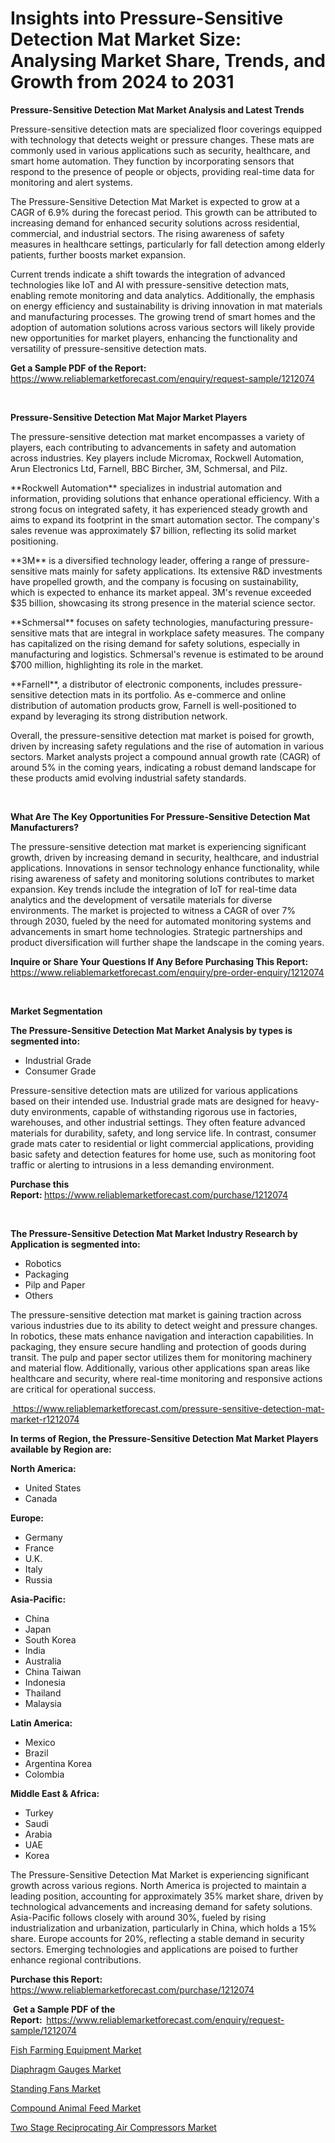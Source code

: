 <p><h1>Insights into Pressure-Sensitive Detection Mat Market Size: Analysing Market Share, Trends, and Growth from 2024 to 2031</h1></p><p><strong>Pressure-Sensitive Detection Mat Market Analysis and Latest Trends</strong></p>
<p><p>Pressure-sensitive detection mats are specialized floor coverings equipped with technology that detects weight or pressure changes. These mats are commonly used in various applications such as security, healthcare, and smart home automation. They function by incorporating sensors that respond to the presence of people or objects, providing real-time data for monitoring and alert systems.</p><p>The Pressure-Sensitive Detection Mat Market is expected to grow at a CAGR of 6.9% during the forecast period. This growth can be attributed to increasing demand for enhanced security solutions across residential, commercial, and industrial sectors. The rising awareness of safety measures in healthcare settings, particularly for fall detection among elderly patients, further boosts market expansion.</p><p>Current trends indicate a shift towards the integration of advanced technologies like IoT and AI with pressure-sensitive detection mats, enabling remote monitoring and data analytics. Additionally, the emphasis on energy efficiency and sustainability is driving innovation in mat materials and manufacturing processes. The growing trend of smart homes and the adoption of automation solutions across various sectors will likely provide new opportunities for market players, enhancing the functionality and versatility of pressure-sensitive detection mats.</p></p>
<p><strong>Get a Sample PDF of the Report:&nbsp;</strong> <a href="https://www.reliablemarketforecast.com/enquiry/request-sample/1212074?utm_campaign=1608&utm_medium=2&utm_source=Github&utm_content=ia&utm_term=18102024&utm_id=pressure-sensitive-detection-mat">https://www.reliablemarketforecast.com/enquiry/request-sample/1212074</a></p>
<p>&nbsp;</p>
<p><strong>Pressure-Sensitive Detection Mat Major Market Players</strong></p>
<p><p>The pressure-sensitive detection mat market encompasses a variety of players, each contributing to advancements in safety and automation across industries. Key players include Micromax, Rockwell Automation, Arun Electronics Ltd, Farnell, BBC Bircher, 3M, Schmersal, and Pilz.</p><p>**Rockwell Automation** specializes in industrial automation and information, providing solutions that enhance operational efficiency. With a strong focus on integrated safety, it has experienced steady growth and aims to expand its footprint in the smart automation sector. The company's sales revenue was approximately $7 billion, reflecting its solid market positioning.</p><p>**3M** is a diversified technology leader, offering a range of pressure-sensitive mats mainly for safety applications. Its extensive R&D investments have propelled growth, and the company is focusing on sustainability, which is expected to enhance its market appeal. 3M's revenue exceeded $35 billion, showcasing its strong presence in the material science sector.</p><p>**Schmersal** focuses on safety technologies, manufacturing pressure-sensitive mats that are integral in workplace safety measures. The company has capitalized on the rising demand for safety solutions, especially in manufacturing and logistics. Schmersal's revenue is estimated to be around $700 million, highlighting its role in the market.</p><p>**Farnell**, a distributor of electronic components, includes pressure-sensitive detection mats in its portfolio. As e-commerce and online distribution of automation products grow, Farnell is well-positioned to expand by leveraging its strong distribution network.</p><p>Overall, the pressure-sensitive detection mat market is poised for growth, driven by increasing safety regulations and the rise of automation in various sectors. Market analysts project a compound annual growth rate (CAGR) of around 5% in the coming years, indicating a robust demand landscape for these products amid evolving industrial safety standards.</p></p>
<p>&nbsp;</p>
<p><strong>What Are The Key Opportunities For Pressure-Sensitive Detection Mat Manufacturers?</strong></p>
<p><p>The pressure-sensitive detection mat market is experiencing significant growth, driven by increasing demand in security, healthcare, and industrial applications. Innovations in sensor technology enhance functionality, while rising awareness of safety and monitoring solutions contributes to market expansion. Key trends include the integration of IoT for real-time data analytics and the development of versatile materials for diverse environments. The market is projected to witness a CAGR of over 7% through 2030, fueled by the need for automated monitoring systems and advancements in smart home technologies. Strategic partnerships and product diversification will further shape the landscape in the coming years.</p></p>
<p><strong>Inquire or Share Your Questions If Any Before Purchasing This Report:</strong> <a href="https://www.reliablemarketforecast.com/enquiry/pre-order-enquiry/1212074?utm_campaign=1608&utm_medium=2&utm_source=Github&utm_content=ia&utm_term=18102024&utm_id=pressure-sensitive-detection-mat">https://www.reliablemarketforecast.com/enquiry/pre-order-enquiry/1212074</a></p>
<p>&nbsp;</p>
<p><strong>Market Segmentation</strong></p>
<p><strong>The Pressure-Sensitive Detection Mat Market Analysis by types is segmented into:</strong></p>
<p><ul><li>Industrial Grade</li><li>Consumer Grade</li></ul></p>
<p><p>Pressure-sensitive detection mats are utilized for various applications based on their intended use. Industrial grade mats are designed for heavy-duty environments, capable of withstanding rigorous use in factories, warehouses, and other industrial settings. They often feature advanced materials for durability, safety, and long service life. In contrast, consumer grade mats cater to residential or light commercial applications, providing basic safety and detection features for home use, such as monitoring foot traffic or alerting to intrusions in a less demanding environment.</p></p>
<p><strong>Purchase this Report:&nbsp;</strong><a href="https://www.reliablemarketforecast.com/purchase/1212074?utm_campaign=1608&utm_medium=2&utm_source=Github&utm_content=ia&utm_term=18102024&utm_id=pressure-sensitive-detection-mat">https://www.reliablemarketforecast.com/purchase/1212074</a></p>
<p>&nbsp;</p>
<p><strong>The Pressure-Sensitive Detection Mat Market Industry Research by Application is segmented into:</strong></p>
<p><ul><li>Robotics</li><li>Packaging</li><li>Pilp and Paper</li><li>Others</li></ul></p>
<p><p>The pressure-sensitive detection mat market is gaining traction across various industries due to its ability to detect weight and pressure changes. In robotics, these mats enhance navigation and interaction capabilities. In packaging, they ensure secure handling and protection of goods during transit. The pulp and paper sector utilizes them for monitoring machinery and material flow. Additionally, various other applications span areas like healthcare and security, where real-time monitoring and responsive actions are critical for operational success.</p></p>
<p><a href="https://www.reliablemarketforecast.com/pressure-sensitive-detection-mat-market-r1212074?utm_campaign=1608&utm_medium=2&utm_source=Github&utm_content=ia&utm_term=18102024&utm_id=pressure-sensitive-detection-mat">&nbsp;https://www.reliablemarketforecast.com/pressure-sensitive-detection-mat-market-r1212074</a></p>
<p><strong>In terms of Region, the Pressure-Sensitive Detection Mat Market Players available by Region are:</strong></p>
<p>
    <p> <strong> North America: </strong>
        <ul>
            <li>United States</li>
            <li>Canada</li>
        </ul>
        </p> 
    <p> <strong> Europe: </strong>
        <ul>
            <li>Germany</li>
            <li>France</li>
            <li>U.K.</li>
            <li>Italy</li>
            <li>Russia</li>
        </ul>
        </p> 
    <p> <strong> Asia-Pacific: </strong>
        <ul>
            <li>China</li>
            <li>Japan</li>
            <li>South Korea</li>
            <li>India</li>
            <li>Australia</li>
            <li>China Taiwan</li>
            <li>Indonesia</li>
            <li>Thailand</li>
            <li>Malaysia</li>
        </ul>
        </p> 
    <p> <strong> Latin America: </strong>
        <ul>
            <li>Mexico</li>
            <li>Brazil</li>
            <li>Argentina Korea</li>
            <li>Colombia</li>
        </ul>
        </p> 
    <p> <strong> Middle East & Africa: </strong>
        <ul>
            <li>Turkey</li>
            <li>Saudi</li>
            <li>Arabia</li>
            <li>UAE</li>
            <li>Korea</li>
        </ul>
    </p>
    </p>
<p><p>The Pressure-Sensitive Detection Mat Market is experiencing significant growth across various regions. North America is projected to maintain a leading position, accounting for approximately 35% market share, driven by technological advancements and increasing demand for safety solutions. Asia-Pacific follows closely with around 30%, fueled by rising industrialization and urbanization, particularly in China, which holds a 15% share. Europe accounts for 20%, reflecting a stable demand in security sectors. Emerging technologies and applications are poised to further enhance regional contributions.</p></p>
<p><strong>Purchase this Report: </strong><a href="https://www.reliablemarketforecast.com/purchase/1212074?utm_campaign=1608&utm_medium=2&utm_source=Github&utm_content=ia&utm_term=18102024&utm_id=pressure-sensitive-detection-mat">https://www.reliablemarketforecast.com/purchase/1212074</a></p>
<p>&nbsp;<strong>Get a Sample PDF of the Report:&nbsp;&nbsp;</strong><a href="https://www.reliablemarketforecast.com/enquiry/request-sample/1212074?utm_campaign=1608&utm_medium=2&utm_source=Github&utm_content=ia&utm_term=18102024&utm_id=pressure-sensitive-detection-mat">https://www.reliablemarketforecast.com/enquiry/request-sample/1212074</a></p>
<p><strong></strong></p>
<p><p><a href="https://www.linkedin.com/pulse/fish-farming-equipment-market-size-segmentation-trends-plyte?utm_campaign=1608&utm_medium=2&utm_source=Github&utm_content=ia&utm_term=18102024&utm_id=pressure-sensitive-detection-mat">Fish Farming Equipment Market</a></p><p><a href="https://www.linkedin.com/pulse/global-diaphragm-gauges-131-cagr-forecast-2024-2031-zscve?utm_campaign=1608&utm_medium=2&utm_source=Github&utm_content=ia&utm_term=18102024&utm_id=pressure-sensitive-detection-mat">Diaphragm Gauges Market</a></p><p><a href="https://www.linkedin.com/pulse/sustainability-trends-standing-fans-industry-market-implications-fzyhc?utm_campaign=1608&utm_medium=2&utm_source=Github&utm_content=ia&utm_term=18102024&utm_id=pressure-sensitive-detection-mat">Standing Fans Market</a></p><p><a href="https://www.linkedin.com/pulse/global-compound-animal-feed-market-trends-analysis-future-jlgje?utm_campaign=1608&utm_medium=2&utm_source=Github&utm_content=ia&utm_term=18102024&utm_id=pressure-sensitive-detection-mat">Compound Animal Feed Market</a></p><p><a href="https://issuu.com/reportprime-2/docs/two-stage-reciprocating-air-compres_7fa0a5c49fc054?utm_campaign=1608&utm_medium=2&utm_source=Github&utm_content=ia&utm_term=18102024&utm_id=pressure-sensitive-detection-mat">Two Stage Reciprocating Air Compressors Market</a></p></p>